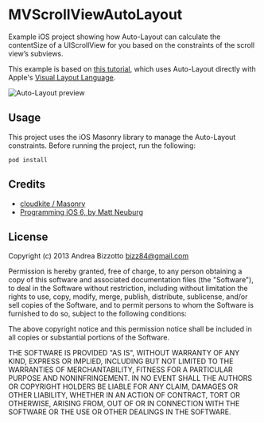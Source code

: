 MVScrollViewAutoLayout
=======================================================

Example iOS project showing how Auto-Layout can calculate the contentSize of a UIScrollView for you based on the constraints of the scroll view’s subviews.

This example is based on [this tutorial](http://www.apeth.com/iOSBook/ch20.html), which uses Auto-Layout directly with Apple's [Visual Layout Language](https://developer.apple.com/library/mac/documentation/userexperience/conceptual/AutolayoutPG/Articles/formatLanguage.html).

![Auto-Layout preview](https://github.com/bizz84/MVScrollViewAutoLayout/raw/master/auto-layout-scroll-view-preview.png "Auto-Layout preview")

## Usage

This project uses the iOS Masonry library to manage the Auto-Layout constraints. Before running the project, run the following:

`pod install`

## Credits

* [cloudkite / Masonry](https://github.com/cloudkite/Masonry)
* [Programming iOS 6, by Matt Neuburg](http://shop.oreilly.com/product/0636920029717.do)

## License

Copyright (c) 2013 Andrea Bizzotto bizz84@gmail.com

Permission is hereby granted, free of charge, to any person obtaining a copy of this software and associated documentation files (the "Software"), to deal in the Software without restriction, including without limitation the rights to use, copy, modify, merge, publish, distribute, sublicense, and/or sell copies of the Software, and to permit persons to whom the Software is furnished to do so, subject to the following conditions:

The above copyright notice and this permission notice shall be included in all copies or substantial portions of the Software.

THE SOFTWARE IS PROVIDED "AS IS", WITHOUT WARRANTY OF ANY KIND, EXPRESS OR IMPLIED, INCLUDING BUT NOT LIMITED TO THE WARRANTIES OF MERCHANTABILITY, FITNESS FOR A PARTICULAR PURPOSE AND NONINFRINGEMENT. IN NO EVENT SHALL THE AUTHORS OR COPYRIGHT HOLDERS BE LIABLE FOR ANY CLAIM, DAMAGES OR OTHER LIABILITY, WHETHER IN AN ACTION OF CONTRACT, TORT OR OTHERWISE, ARISING FROM, OUT OF OR IN CONNECTION WITH THE SOFTWARE OR THE USE OR OTHER DEALINGS IN THE SOFTWARE.
